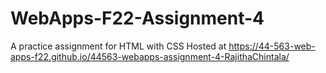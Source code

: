 # WebApps-F22-Assignment-4
A practice assignment for HTML with CSS
Hosted at https://44-563-web-apps-f22.github.io/44563-webapps-assignment-4-RajithaChintala/
